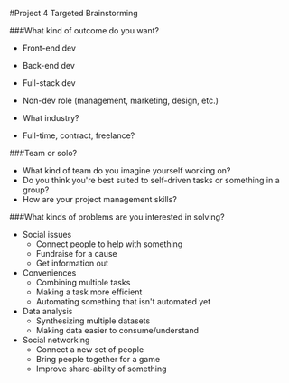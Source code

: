 #Project 4 Targeted Brainstorming

###What kind of outcome do you want?

- Front-end dev
- Back-end dev
- Full-stack dev
- Non-dev role (management, marketing, design, etc.)

- What industry?
- Full-time, contract, freelance?

###Team or solo?

- What kind of team do you imagine yourself working on?
- Do you think you're best suited to self-driven tasks or something in a group?
- How are your project management skills?

###What kinds of problems are you interested in solving?

- Social issues
    - Connect people to help with something
    - Fundraise for a cause
    - Get information out
- Conveniences 
    - Combining multiple tasks 
    - Making a task more efficient
    - Automating something that isn't automated yet 
- Data analysis
    - Synthesizing multiple datasets
    - Making data easier to consume/understand
- Social networking
    - Connect a new set of people
    - Bring people together for a game
    - Improve share-ability of something